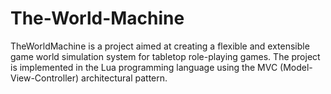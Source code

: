 # The-World-Machine
TheWorldMachine is a project aimed at creating a flexible and extensible game world simulation system for tabletop role-playing games. The project is implemented in the Lua programming language using the MVC (Model-View-Controller) architectural pattern.
